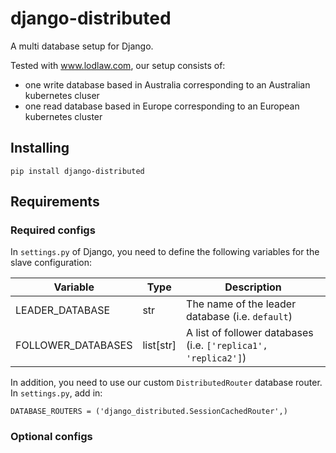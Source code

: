 # django-distributed
A multi database setup for Django.

Tested with www.lodlaw.com, our setup consists of:
- one write database based in Australia corresponding to an Australian kubernetes cluser
- one read database based in Europe corresponding to an European kubernetes cluster

## Installing
`pip install django-distributed`

## Requirements

### Required configs
In `settings.py` of Django, you need to define the following variables for the slave configuration:

| Variable         | Type      | Description                                                   |
|------------------|-----------|---------------------------------------------------------------|
| LEADER_DATABASE  | str       | The name of the leader database (i.e. `default`)                |
| FOLLOWER_DATABASES | list[str] | A list of follower databases (i.e. `['replica1', 'replica2']`) |

In addition, you need to use our custom `DistributedRouter` database router. In `settings.py`, add in:

`DATABASE_ROUTERS = ('django_distributed.SessionCachedRouter',)`

### Optional configs

